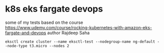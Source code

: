 # k8s eks fargate devops
some of my tests based on the course https://www.udemy.com/course/rocking-kubernetes-with-amazon-eks-fargate-and-devops author Rajdeep Saha

```
eksctl create cluster --name eksctl-test --nodegroup-name ng-default --node-type t3.micro --nodes 2
```
